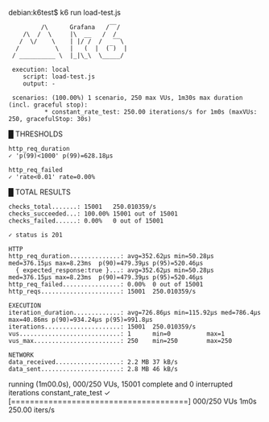 debian:k6test$ k6 run load-test.js
```
         /\      Grafana   /‾‾/  
    /\  /  \     |\  __   /  /   
   /  \/    \    | |/ /  /   ‾‾\ 
  /          \   |   (  |  (‾)  |
 / __________ \  |_|\_\  \_____/ 
```

     execution: local
        script: load-test.js
        output: -

     scenarios: (100.00%) 1 scenario, 250 max VUs, 1m30s max duration (incl. graceful stop):
              * constant_rate_test: 250.00 iterations/s for 1m0s (maxVUs: 250, gracefulStop: 30s)



█ THRESHOLDS

    http_req_duration
    ✓ 'p(99)<1000' p(99)=628.18µs

    http_req_failed
    ✓ 'rate<0.01' rate=0.00%


█ TOTAL RESULTS

    checks_total.......: 15001   250.010359/s
    checks_succeeded...: 100.00% 15001 out of 15001
    checks_failed......: 0.00%   0 out of 15001

    ✓ status is 201

    HTTP
    http_req_duration..............: avg=352.62µs min=50.28µs  med=376.15µs max=8.23ms  p(90)=479.39µs p(95)=520.46µs
      { expected_response:true }...: avg=352.62µs min=50.28µs  med=376.15µs max=8.23ms  p(90)=479.39µs p(95)=520.46µs
    http_req_failed................: 0.00%  0 out of 15001
    http_reqs......................: 15001  250.010359/s

    EXECUTION
    iteration_duration.............: avg=726.86µs min=115.92µs med=786.4µs  max=40.86ms p(90)=934.24µs p(95)=991.8µs 
    iterations.....................: 15001  250.010359/s
    vus............................: 1      min=0          max=1  
    vus_max........................: 250    min=250        max=250

    NETWORK
    data_received..................: 2.2 MB 37 kB/s
    data_sent......................: 2.8 MB 46 kB/s




running (1m00.0s), 000/250 VUs, 15001 complete and 0 interrupted iterations
constant_rate_test ✓ [======================================] 000/250 VUs  1m0s  250.00 iters/s
